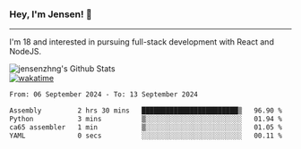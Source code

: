### Hey, I'm Jensen! 👋

---

I'm 18 and interested in pursuing full-stack development with React and NodeJS.

![jensenzhng's Github Stats](https://github-readme-stats.vercel.app/api?username=jensenzhng&theme=dark&show_icons=true&count_private=true)
<br />
[![wakatime](https://wakatime.com/badge/user/cbfc263d-3611-4e36-8278-8fad45fe3f62.svg)](https://wakatime.com/@cbfc263d-3611-4e36-8278-8fad45fe3f62)

<!--START_SECTION:waka-->

```txt
From: 06 September 2024 - To: 13 September 2024

Assembly         2 hrs 30 mins   ████████████████████████▒   96.90 %
Python           3 mins          ▒░░░░░░░░░░░░░░░░░░░░░░░░   01.94 %
ca65 assembler   1 min           ▒░░░░░░░░░░░░░░░░░░░░░░░░   01.05 %
YAML             0 secs          ░░░░░░░░░░░░░░░░░░░░░░░░░   00.11 %
```

<!--END_SECTION:waka-->
